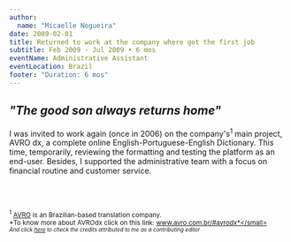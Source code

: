 ```yaml
---
author:
  name: "Micaelle Nogueira"
date: 2009-02-01
title: Returned to work at the company where got the first job
subtitle: Feb 2009 - Jul 2009 • 6 mos
eventName: Administrative Assistant 
eventLocation: Brazil
footer: "Duration: 6 mos"
---
```


## *"The good son always returns home"*

I was invited to work again (once in 2006) on the company's<sup>1</sup> main project, AVRO dx, a complete online English-Portuguese-English Dictionary. This time, temporarily, reviewing the formatting and testing the platform as an end-user. Besides, I supported the administrative team with a focus on financial routine and customer service.

<br/>
<br/>

<small><sup>1</sup> [AVRO](http://www.avro.com.br/) is an Brazilian-based translation company.</small>  
<small>*To know more about AVROdx click on this link: www.avro.com.br/#avrodx*</small><br/>
<small>*And click [here](http://editor.avrodx.com.br/about/credits) to check the credits attributed to me as a contributing editor*</small>